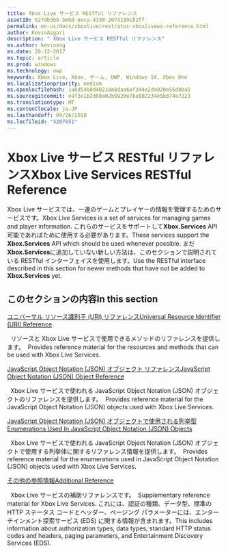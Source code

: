 ```yaml
---
title: Xbox Live サービス RESTful リファレンス
assetID: 527db3b0-5ebd-eeca-4330-2074199c82ff
permalink: en-us/docs/xboxlive/rest/atoc-xboxlivews-reference.html
author: KevinAsgari
description: " Xbox Live サービス RESTful リファレンス"
ms.author: kevinasg
ms.date: 20-12-2017
ms.topic: article
ms.prod: windows
ms.technology: uwp
keywords: Xbox Live, Xbox, ゲーム, UWP, Windows 10, Xbox One
ms.localizationpriority: medium
ms.openlocfilehash: 1a6d5460d4021de8daa6af344e2da920e55dbba5
ms.sourcegitcommit: e4f3e1b2d08a02b9920e78e802234e5b674e7223
ms.translationtype: MT
ms.contentlocale: ja-JP
ms.lasthandoff: 09/26/2018
ms.locfileid: "4207651"
---
```

# <a name="xbox-live-services-restful-reference"></a><span data-ttu-id="1643b-104">Xbox Live サービス RESTful リファレンス</span><span class="sxs-lookup"><span data-stu-id="1643b-104">Xbox Live Services RESTful Reference</span></span>

<span data-ttu-id="1643b-105">Xbox Live サービスでは、一連のゲームとプレイヤーの情報を管理するためのサービスです。</span><span class="sxs-lookup"><span data-stu-id="1643b-105">Xbox Live Services is a set of services for managing games and player information.</span></span> <span data-ttu-id="1643b-106">これらのサービスをサポートして**Xbox.Services** API 可能であればために使用する必要があります。</span><span class="sxs-lookup"><span data-stu-id="1643b-106">These services support the **Xbox.Services** API which should be used whenever possible.</span></span> <span data-ttu-id="1643b-107">まだ**Xbox.Services**に追加していない新しい方法は、このセクションで説明されている RESTful インターフェイスを使用します。</span><span class="sxs-lookup"><span data-stu-id="1643b-107">Use the RESTful interface described in this section for newer methods that have not be added to **Xbox.Services** yet.</span></span>

<a id="ID4E5"></a>


## <a name="in-this-section"></a><span data-ttu-id="1643b-108">このセクションの内容</span><span class="sxs-lookup"><span data-stu-id="1643b-108">In this section</span></span>

[<span data-ttu-id="1643b-109">ユニバーサル リソース識別子 (URI) リファレンス</span><span class="sxs-lookup"><span data-stu-id="1643b-109">Universal Resource Identifier (URI) Reference</span></span>](uri/atoc-xboxlivews-reference-uris.md)

<span data-ttu-id="1643b-110">&nbsp;&nbsp;リソースと Xbox Live サービスで使用できるメソッドのリファレンスを提供します。</span><span class="sxs-lookup"><span data-stu-id="1643b-110">&nbsp;&nbsp;Provides reference material for the resources and methods that can be used with Xbox Live Services.</span></span>

[<span data-ttu-id="1643b-111">JavaScript Object Notation (JSON) オブジェクト リファレンス</span><span class="sxs-lookup"><span data-stu-id="1643b-111">JavaScript Object Notation (JSON) Object Reference</span></span>](json/atoc-xboxlivews-reference-json.md)

<span data-ttu-id="1643b-112">&nbsp;&nbsp;Xbox Live サービスで使われる JavaScript Object Notation (JSON) オブジェクトのリファレンスを提供します。</span><span class="sxs-lookup"><span data-stu-id="1643b-112">&nbsp;&nbsp;Provides reference material for the JavaScript Object Notation (JSON) objects used with Xbox Live Services.</span></span>

[<span data-ttu-id="1643b-113">JavaScript Object Notation (JSON) オブジェクトで使用される列挙型</span><span class="sxs-lookup"><span data-stu-id="1643b-113">Enumerations Used In JavaScript Object Notation (JSON) Objects</span></span>](enums/atoc-xboxlivews-reference-enums.md)

<span data-ttu-id="1643b-114">&nbsp;&nbsp;Xbox Live サービスで使われる JavaScript Object Notation (JSON) オブジェクトで使用する列挙体に関するリファレンス情報を提供します。</span><span class="sxs-lookup"><span data-stu-id="1643b-114">&nbsp;&nbsp;Provides reference material for the enumerations used in JavaScript Object Notation (JSON) objects used with Xbox Live Services.</span></span>

[<span data-ttu-id="1643b-115">その他の参照情報</span><span class="sxs-lookup"><span data-stu-id="1643b-115">Additional Reference</span></span>](additional/atoc-xboxlivews-reference-additional.md)

<span data-ttu-id="1643b-116">&nbsp;&nbsp;Xbox Live サービスの補助リファレンスです。</span><span class="sxs-lookup"><span data-stu-id="1643b-116">&nbsp;&nbsp;Supplementary reference material for Xbox Live Services.</span></span> <span data-ttu-id="1643b-117">これには、認証の種類、データ型、標準の HTTP ステータス コードとヘッダー、ページング パラメーターには、エンターテインメント探索サービス (EDS) に関する情報が含まれます。</span><span class="sxs-lookup"><span data-stu-id="1643b-117">This includes information about authorization types, data types, standard HTTP status codes and headers, paging parameters, and Entertainment Discovery Services (EDS).</span></span>
